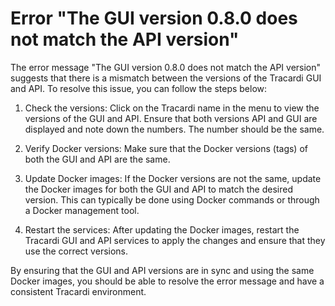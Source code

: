 # Error "The GUI version 0.8.0 does not match the API version"

The error message "The GUI version 0.8.0 does not match the API version" suggests that there is a mismatch between the
versions of the Tracardi GUI and API. To resolve this issue, you can follow the steps below:

1. Check the versions: Click on the Tracardi name in the menu to view the versions of the GUI and API. Ensure that both
   versions API and GUI are displayed and note down the numbers. The number should be the same.

2. Verify Docker versions: Make sure that the Docker versions (tags) of both the GUI and API are the same. 

3. Update Docker images: If the Docker versions are not the same, update the Docker images for both the GUI and API to
   match the desired version. This can typically be done using Docker commands or through a Docker management tool.

4. Restart the services: After updating the Docker images, restart the Tracardi GUI and API services to apply the
   changes and ensure that they use the correct versions.

By ensuring that the GUI and API versions are in sync and using the same Docker images, you should be able to resolve
the error message and have a consistent Tracardi environment. 
